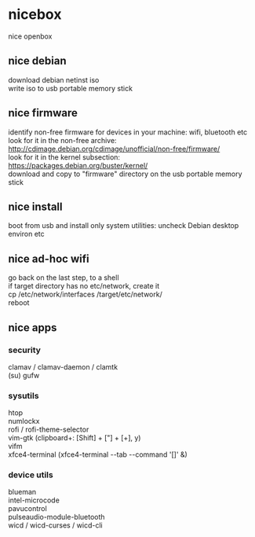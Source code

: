 # nicebox
nice openbox

## nice debian
download debian netinst iso  
write iso to usb portable memory stick  

## nice firmware
identify non-free firmware for devices in your machine: wifi, bluetooth etc  
look for it in the non-free archive: http://cdimage.debian.org/cdimage/unofficial/non-free/firmware/  
look for it in the kernel subsection: https://packages.debian.org/buster/kernel/  
download and copy to "firmware" directory on the usb portable memory stick  

## nice install
boot from usb and install only system utilities: uncheck Debian desktop environ etc  

## nice ad-hoc wifi
go back on the last step, to a shell  
if target directory has no etc/network, create it  
cp /etc/network/interfaces /target/etc/network/  
reboot  

## nice apps

### security
clamav / clamav-daemon / clamtk  
(su) gufw  

### sysutils
htop  
numlockx  
rofi / rofi-theme-selector  
vim-gtk (clipboard+: [Shift] + ["] + [+], y)  
vifm  
xfce4-terminal (xfce4-terminal --tab --command '[]' &)  

### device utils
blueman  
intel-microcode  
pavucontrol  
pulseaudio-module-bluetooth  
wicd / wicd-curses / wicd-cli  
